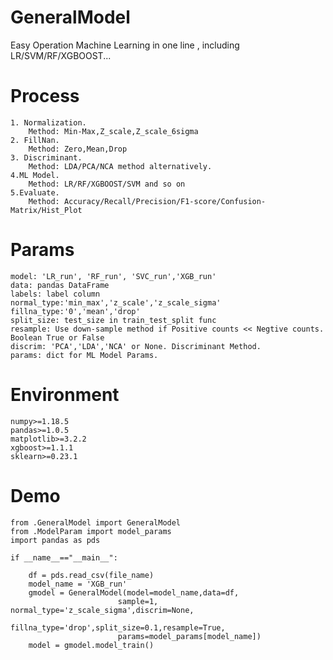 # GeneralModel
Easy Operation Machine Learning in one line , including LR/SVM/RF/XGBOOST...
# Process
    1. Normalization. 
        Method: Min-Max,Z_scale,Z_scale_6sigma
    2. FillNan. 
        Method: Zero,Mean,Drop
    3. Discriminant. 
        Method: LDA/PCA/NCA method alternatively.
    4.ML Model.
        Method: LR/RF/XGBOOST/SVM and so on
    5.Evaluate.
        Method: Accuracy/Recall/Precision/F1-score/Confusion-Matrix/Hist_Plot
# Params
    model: 'LR_run', 'RF_run', 'SVC_run','XGB_run'
    data: pandas DataFrame
    labels: label column
    normal_type:'min_max','z_scale','z_scale_sigma'
    fillna_type:'0','mean','drop'
    split_size: test_size in train_test_split func
    resample: Use down-sample method if Positive counts << Negtive counts. Boolean True or False
    discrim: 'PCA','LDA','NCA' or None. Discriminant Method.
    params: dict for ML Model Params.
# Environment
    numpy>=1.18.5
    pandas>=1.0.5
    matplotlib>=3.2.2
    xgboost>=1.1.1
    sklearn>=0.23.1
# Demo
    from .GeneralModel import GeneralModel
    from .ModelParam import model_params
    import pandas as pds

    if __name__=="__main__":

        df = pds.read_csv(file_name)
        model_name = 'XGB_run'
        gmodel = GeneralModel(model=model_name,data=df,
                            sample=1, normal_type='z_scale_sigma',discrim=None,
                            fillna_type='drop',split_size=0.1,resample=True,
                            params=model_params[model_name])
        model = gmodel.model_train()
